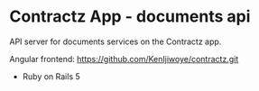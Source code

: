 # Contractz App - documents api

API server for documents services on the Contractz app.

Angular frontend:
https://github.com/KenIjiwoye/contractz.git



* Ruby on Rails 5
